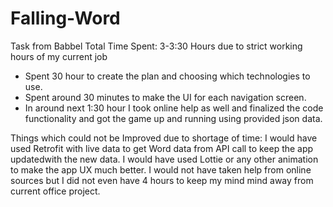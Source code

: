 # Falling-Word
Task from Babbel
Total Time Spent: 3-3:30 Hours due to strict working hours of my current job

- Spent 30 hour to create the plan and choosing which technologies to use.
- Spent around 30 minutes to make the UI for each navigation screen. 
- In around next 1:30 hour I took online help as well and finalized the code functionality and got the game up and running using provided json data.

Things which could not be Improved due to shortage of time:
I would have used Retrofit with live data to get Word data from API call to keep the app updatedwith the new data. I would have used Lottie or any other animation to make the app UX much better. I would not have taken help from online sources but I did not even have 4 hours to keep my mind mind away from current office project.
